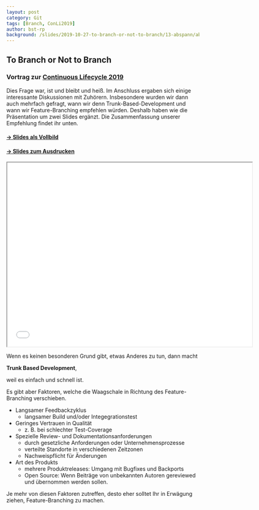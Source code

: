 ```yaml
---
layout: post
category: Git
tags: [Branch, ConLi2019]
author: bst-rp
background: /slides/2019-10-27-to-branch-or-not-to-branch/13-abspann/abspann.png
---
```


## To Branch or Not to Branch

### Vortrag zur [Continuous Lifecycle 2019](https://www.continuouslifecycle.de)

Dies Frage war, ist und bleibt und heiß. 
Im Anschluss ergaben sich einige interessante Diskussionen mit Zuhörern.
Insbesondere wurden wir dann auch mehrfach gefragt,
wann wir denn Trunk-Based-Development und wann wir Feature-Branching empfehlen würden.
Deshalb haben wie die Präsentation um zwei Slides ergänzt.
Die Zusammenfassung unserer Empfehlung findet ihr unten.

#### [-> Slides als Vollbild](/slides/2019-10-27-to-branch-or-not-to-branch/)
#### [-> Slides zum Ausdrucken](/slides/2019-10-27-to-branch-or-not-to-branch?print-pdf)

<iframe src="/slides/2019-10-27-to-branch-or-not-to-branch" width="640" height="480" name="Slides embedded">
  [**To Branch or Not to Branch**](/slides/2019-10-27-to-branch-or-not-to-branch)
</iframe>


Wenn es keinen besonderen Grund gibt, etwas Anderes zu tun, dann macht

**Trunk Based Development**,
    
weil es einfach und schnell ist.


Es gibt aber Faktoren, welche die Waagschale in Richtung des Feature-Branching verschieben.

 * Langsamer Feedbackzyklus
    * langsamer Build und/oder Integegrationstest
 * Geringes Vertrauen in Qualität
    * z. B. bei schlechter Test-Coverage
 * Spezielle Review- und Dokumentationsanforderungen
    * durch gesetzliche Anforderungen oder Unternehmensprozesse
    * verteilte Standorte in verschiedenen Zeitzonen
    * Nachweispflicht für Änderungen
 * Art des Produkts
    * mehrere Produktreleases: Umgang mit Bugfixes und Backports
    * Open Source: Wenn Beiträge von unbekannten Autoren gereviewed und übernommen werden sollen.
 
Je mehr von diesen Faktoren zutreffen,
desto eher solltet Ihr in Erwägung ziehen, 
Feature-Branching zu machen.
